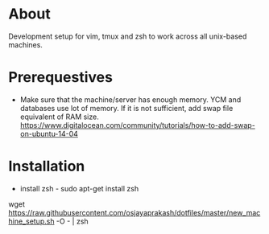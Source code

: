 # About
Development setup for vim, tmux and zsh to work across all unix-based machines.

# Prerequestives 

* Make sure that the machine/server has enough memory. YCM and databases use lot of memory. If it is not sufficient, add swap file equivalent of RAM size. https://www.digitalocean.com/community/tutorials/how-to-add-swap-on-ubuntu-14-04


# Installation

* install zsh - sudo apt-get install zsh

wget https://raw.githubusercontent.com/osjayaprakash/dotfiles/master/new_machine_setup.sh -O - | zsh

